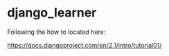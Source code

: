 # django_learner

Following the how to located here:

https://docs.djangoproject.com/en/2.1/intro/tutorial01/
